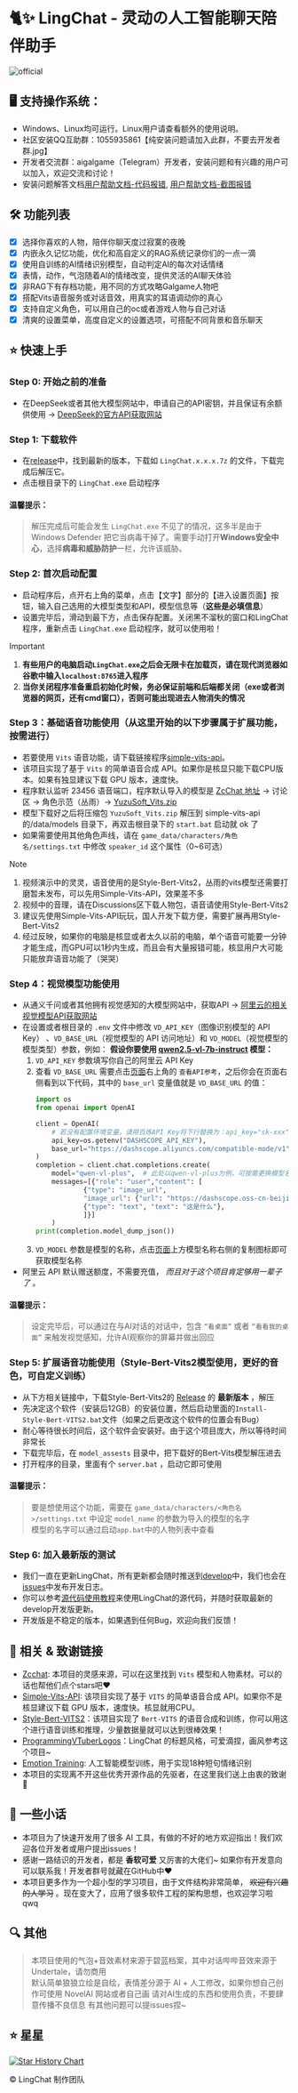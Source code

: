 # 🐈✨ LingChat - 灵动の人工智能聊天陪伴助手
![official](https://github.com/user-attachments/assets/ffccbe79-87ed-4dbc-8e60-f400efbbab26)


## 🖥️ 支持操作系统：
- Windows、Linux均可运行。Linux用户请查看额外的使用说明。
- 社区安装QQ互助群：1055935861【纯安装问题请加入此群，不要去开发者群.jpg】
- 开发者交流群：aigalgame（Telegram）开发者，安装问题和有兴趣的用户可以加入，欢迎交流和讨论！
- 安装问题解答文档[用户帮助文档-代码报错](https://github.com/SlimeBoyOwO/LingChat/blob/main/README-help.md), [用户帮助文档-截图报错](https://github.com/SlimeBoyOwO/LingChat/blob/develop/others/document/Q&A.md)

## 🛠 功能列表
- [x] 选择你喜欢的人物，陪伴你聊天度过寂寞的夜晚
- [x] 内嵌永久记忆功能，优化和高自定义的RAG系统记录你们的一点一滴
- [x] 使用自训练的AI情绪识别模型，自动判定AI的每次对话情绪
- [x] 表情，动作，气泡随着AI的情绪改变，提供灵活的AI聊天体验
- [x] 非RAG下有存档功能，用不同的方式攻略Galgame人物吧
- [x] 搭配Vits语音服务或对话音效，用真实的耳语调动你的真心
- [x] 支持自定义角色，可以用自己的oc或者游戏人物与自己对话
- [x] 清爽的设置菜单，高度自定义的设置选项，可搭配不同背景和音乐聊天

## ⭐ 快速上手

### Step 0: 开始之前的准备
- 在DeepSeek或者其他大模型网站中，申请自己的API密钥，并且保证有余额供使用 -> [DeepSeek的官方API获取网站](https://platform.deepseek.com/)

### Step 1: 下载软件
- 在[release](https://github.com/SlimeBoyOwO/LingChat/releases)中，找到最新的版本，下载如 `LingChat.x.x.x.7z` 的文件，下载完成后解压它。
- 点击根目录下的 `LingChat.exe` 启动程序
#### 温馨提示：
> 解压完成后可能会发生 `LingChat.exe` 不见了的情况，这多半是由于 Windows Defender 把它当病毒干掉了。需要手动打开**Windows安全中心**，选择**病毒和威胁防护**一栏，允许该威胁。

### Step 2: 首次启动配置
- 启动程序后，点开右上角的菜单，点击【文字】部分的【进入设置页面】按钮，输入自己选用的大模型类型和API，模型信息等（**这些是必填信息**）
- 设置完毕后，滑动到最下方，点击保存配置。关闭黑不溜秋的窗口和LingChat程序，重新点击 `LingChat.exe` 启动程序，就可以使用啦！
> [!IMPORTANT]
>
> 1. **有些用户的电脑启动`LingChat.exe`之后会无限卡在加载页，请在现代浏览器如谷歌中输入`localhost:8765`进入程序**
> 2. **当你关闭程序准备重启初始化时候，务必保证前端和后端都关闭（exe或者浏览器的网页，还有cmd窗口），否则可能出现进去人物消失的情况**

### Step 3：基础语音功能使用（从这里开始的以下步骤属于扩展功能，按需进行）
- 若要使用 `Vits` 语音功能，请下载链接程序[simple-vits-api](https://github.com/Artrajz/vits-simple-api)。
- 该项目实现了基于 `Vits` 的简单语音合成 API。如果你是核显只能下载CPU版本。如果有独显建议下载 GPU 版本，速度快。
- 程序默认监听 23456 语音端口，程序默认导入的模型是 [ZcChat 地址](https://github.com/Zao-chen/ZcChat) -&gt; 讨论区 -&gt; 角色示范（丛雨）-&gt; [YuzuSoft_Vits.zip](https://github.com/Zao-chen/zao-chen.github.io/releases/download/%E8%B5%84%E6%BA%90%E4%B8%8B%E8%BD%BD/YuzuSoft_Vits.zip)
- 模型下载好之后将压缩包 `YuzuSoft_Vits.zip` 解压到 simple-vits-api 的/data/models 目录下，再双击根目录下的 `start.bat` 启动就 ok 了
- 如果需要使用其他角色声线，请在 `game_data/characters/角色名/settings.txt` 中修改 `speaker_id` 这个属性（0~6可选）
> [!NOTE]
> 1. 视频演示中的灵灵，语音使用的是Style-Bert-Vits2，丛雨的vits模型还需要打磨暂未发布，可以先用Simple-Vits-API，效果差不多  
> 2. 视频中的音理，请在Discussions区下载人物包，语音请使用Style-Bert-Vits2
> 3. 建议先使用Simple-Vits-API玩玩，国人开发下载方便，需要扩展再用Style-Bert-Vits2
> 4. 经过反映，如果你的电脑是核显或者太久以前的电脑，单个语音可能要一分钟才能生成，而GPU可以1秒内生成，而且会有大量报错可能，核显用户大可能只能放弃语音功能了（哭哭）

### Step 4：视觉模型功能使用
- 从通义千问或者其他拥有视觉感知的大模型网站中，获取API -> [阿里云的相关视觉模型API获取网站](https://bailian.console.aliyun.com/?tab=api#/api)
- 在设置或者根目录的 `.env` 文件中修改 `VD_API_KEY`（图像识别模型的 API Key） 、`VD_BASE_URL`（视觉模型的 API 访问地址）和 `VD_MODEL`（视觉模型的模型类型）参数，例如：
**假设你要使用 [qwen2.5-vl-7b-instruct](https://bailian.console.aliyun.com/?tab=model&accounttraceid=bef5c4d0bc384ad294f43f844ed11cd9thwc#/model-market/detail/qwen2.5-vl-7b-instruct) 模型：**
    1. `VD_API_KEY` 参数填写你自己的阿里云 API Key
    2. 查看 `VD_BASE_URL` 需要点击[页面](https://bailian.console.aliyun.com/?tab=model&accounttraceid=bef5c4d0bc384ad294f43f844ed11cd9thwc#/model-market/detail/qwen2.5-vl-7b-instruct)右上角的 `查看API参考`，之后你会在页面右侧看到以下代码，其中的 `base_url` 变量值就是 `VD_BASE_URL` 的值：
        ```python
        import os
        from openai import OpenAI

        client = OpenAI(
            # 若没有配置环境变量，请用百炼API Key将下行替换为：api_key="sk-xxx",
            api_key=os.getenv("DASHSCOPE_API_KEY"),
            base_url="https://dashscope.aliyuncs.com/compatible-mode/v1", # VD_BASE_URL的值
        )
        completion = client.chat.completions.create(
            model="qwen-vl-plus",  # 此处以qwen-vl-plus为例，可按需更换模型名称。模型列表：https://help.aliyun.com/zh/model-studio/getting-started/models
            messages=[{"role": "user","content": [
                    {"type": "image_url",
                    "image_url": {"url": "https://dashscope.oss-cn-beijing.aliyuncs.com/images/dog_and_girl.jpeg"}},
                    {"type": "text", "text": "这是什么"},
                    ]}]
            )
        print(completion.model_dump_json())
        ```
    3. `VD_MODEL` 参数是模型的名称，点击[页面](https://bailian.console.aliyun.com/?tab=model&accounttraceid=bef5c4d0bc384ad294f43f844ed11cd9thwc#/model-market/detail/qwen2.5-vl-7b-instruct)上方模型名称右侧的复制图标即可获取模型名称
- 阿里云 API 默认赠送额度，不需要充值， *而且对于这个项目肯定够用一辈子了* 。
#### 温馨提示：
> 设定完毕后，可以通过在与AI对话的对话中，包含 `“看桌面”` 或者 `“看看我的桌面”` 来触发视觉感知，允许AI观察你的屏幕并做出回应   

### Step 5: 扩展语音功能使用（Style-Bert-Vits2模型使用，更好的音色，可自定义训练）
- 从下方相关链接中，下载Style-Bert-Vits2的 [Release](https://github.com/litagin02/Style-Bert-VITS2/releases) 的 **最新版本** ，解压
- 先决定这个软件（安装后12GB）的安装位置，然后启动里面的`Install-Style-Bert-VITS2.bat`文件（如果之后更改这个软件的位置会有Bug）
- 耐心等待很长时间后，这个软件会安装好。由于这个项目庞大，所以等待时间非常长
- 下载完毕后，在 `model_assests` 目录中，把下载好的Bert-Vits模型解压进去
- 打开程序的目录，里面有个 `server.bat` ，启动它即可使用
#### 温馨提示：
> 要是想使用这个功能，需要在 `game_data/characters/<角色名>/settings.txt` 中设定 `model_name` 的参数为导入的模型的名字   
> 模型的名字可以通过启动`app.bat`中的人物列表中查看   

### Step 6: 加入最新版的测试
- 我们一直在更新LingChat，所有更新都会随时推送到[develop](https://github.com/SlimeBoyOwO/LingChat/tree/develop)中，我们也会在[issues](https://github.com/SlimeBoyOwO/LingChat/issues)中发布开发日志。
- 你可以参考[源代码使用教程](https://github.com/SlimeBoyOwO/LingChat/blob/develop/others/document/%E6%BA%90%E4%BB%A3%E7%A0%81%E4%BD%BF%E7%94%A8.md)来使用LingChat的源代码，并随时获取最新的develop开发版更新。
- 开发版是不稳定的版本，如果遇到任何Bug，欢迎向我们反馈！

## 🔗 相关 & 致谢链接

- [Zcchat](https://github.com/Zao-chen/ZcChat): 本项目的灵感来源，可以在这里找到 `Vits` 模型和人物素材。可以的话也帮他们点个stars吧❤
- [Simple-Vits-API](https://github.com/Artrajz/vits-simple-api): 该项目实现了基于 `VITS` 的简单语音合成 API。如果你不是核显建议下载 GPU 版本，速度快。核显就用CPU。
- [Style-Bert-VITS2](https://github.com/litagin02/Style-Bert-VITS2)：该项目实现了 `Bert-VITS` 的语音合成和训练，你可以用这个进行语音训练和推理，少量数据量就可以达到很棒效果！
- [ProgrammingVTuberLogos](https://github.com/Aikoyori/ProgrammingVTuberLogos)：LingChat 的标题风格，可爱滴捏，画风参考这个项目~
- [Emotion Training](https://github.com/SlimeBoyOwO/Emotion-Model-Trainer): 人工智能模型训练，用于实现18种短句情绪识别
- 本项目的实现离不开这些优秀开源作品的先驱者，在这里我们送上由衷的致谢🌼

## 🌸 一些小话

- 本项目为了快速开发用了很多 AI 工具，有做的不好的地方欢迎指出！我们欢迎各位开发者或用户提出issues！
- 感谢一路结识的开发者，都是 **香软可爱** 又厉害的大佬们~ 如果你有开发意向可以联系我！开发者群号就藏在GitHub中❤
- 本项目更多作为一个超小型的学习项目，由于文件结构非常简单， ~~欢迎有兴趣的人学习~~ 。现在变大了，应用了很多软件工程的架构思想，也欢迎学习啦qwq

## 🔍 其他

> 本项目使用的气泡+音效素材来源于碧蓝档案，其中对话哔哔音效来源于Undertale，请勿商用  
> 默认简单狼狼立绘是自绘，表情差分源于 AI + 人工修改，如果你想自己创作可使用 NovelAI 网站或者自己画
> 请对AI生成的东西和使用负责，不要肆意传播不良信息
> 有其他问题可以提issues捏~

## ⭐️ 星星
[![Star History Chart](https://api.star-history.com/svg?repos=SlimeBoyOwO/LingChat&type=Date)](https://www.star-history.com/#SlimeBoyOwO/LingChat&Date)

© LingChat 制作团队
